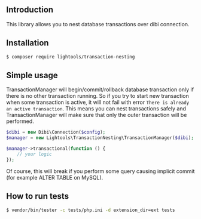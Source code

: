 ## Introduction

This library allows you to nest database transactions over dibi connection.

## Installation

```sh
$ composer require lightools/transaction-nesting
```

## Simple usage

TransactionManager will begin/commit/rollback database transaction only if there is no other transaction running.
So if you try to start new transaction when some transaction is active, it will not fail with error ```There is already an active transaction```.
This means you can nest transactions safely and TransactionManager will make sure that only the outer transaction will be performed.

```php
$dibi = new Dibi\Connection($config);
$manager = new Lightools\TransactionNesting\TransactionManager($dibi);

$manager->transactional(function () {
    // your logic
});
```

Of course, this will break if you perform some query causing implicit commit (for example ALTER TABLE on MySQL).

## How to run tests

```sh
$ vendor/bin/tester -c tests/php.ini -d extension_dir=ext tests
```
